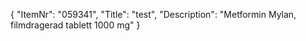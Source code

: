 {
  "ItemNr": "059341",
  "Title": "test",
  "Description": "Metformin Mylan, filmdragerad tablett 1000 mg"
}